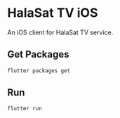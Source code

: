 # HalaSat TV iOS

An iOS client for HalaSat TV service.

## Get Packages

```bash
flutter packages get
```


## Run

```bash
flutter run
```
